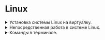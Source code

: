 # Linux


<details> 
<summary>  Установка системы Linux на виртуалку. 
</summary>

* Программы необходимые для установки

1. ### VirtualBox - [Скачать](https://www.virtualbox.org/wiki/Downloads) 
###

2. ### Образ системы Linux [Скачать](https://ubuntu.com/download/desktop) ![Скрин](Dop_Materiali/Linux-Obrz.jpg)
###
3. ### Запускаем программу VirtualBox, далее нажимаем создать (зелённая надпись сверху), после этого нажимаем режим эксперта. ![Скрин](Dop_Materiali/Linux_ust_1.jpg)
###
4. ### Настраиваем имя образа, путь где будет установлен и храниться и сам образ который мы скачали, ну и систему которую хотим установить.![Скрин](Dop_Materiali/Linux_ust_2.jpg)
###
5. ### Далее в следущей вкладке, настраиваем имя пользователя на вход в систему. ![Скрин](Dop_Materiali/Linux_ust_3.jpg) 
###
6. ### Вследующей вкладке, выделяем ресурсы под систему (это не постоянное выделение, а в момент, когда будем запускать и рабоать в системе)![Скрин](Dop_Materiali/Linux_ust_4.jpg)
###
7. ### В следующей вкладке (Жёский диск, просто выделяем места под систему, примерно если не жало выделить 50гигов) Затем нажать готов, пойдёт установка системы.
8. ### После установки, в программе VirtualBox уже нажимаем запуск системы.![Скрин](Dop_Materiali/Linux_ust_5.jpg)
###
9. ### После того как поработали в системе, закрываем на крестик, и выбираем выключение по середине.![Скрин](Dop_Materiali/Linux_ust_6.jpg)

</details>

<details> 
<summary>  Непосредственная работа в системе Linux.
</summary>

###

* Вся работа в системе Linux практически осуществляеться через терминал.

###

* Запустив терминал, зачастую многие команды требуют пароль root или по другому администратора.
    * Для этого в терминале необходимо прописать комаду su, далее запросит пароль администратора, его ввести (пароль не видно что вводим), после этого покажет что мы уже не пользователь а администратор (root)
    ![Скрин](Dop_Materiali/Linux_ust_7.jpg)

###

* Запуск через терминал своего рода тоталкомандер (работа с файлами.). В терминале прописываем команду mc ![Скрин](Dop_Materiali/Linux_ust_8.jpg)

###

* Расшифровка
    * segars - имя пользователя
    * Linux-Znatia - имя компа
    * :~$ каталог в котром мы находимся.
    * ![Скрин](Dop_Materiali/Linux_osn_1.jpg)

###

* Абсолютный путь к файлу/каталогу, пример cat/var/log/syslog.
* Относительный путь cat test/testfile, cd home
тобижь, слэщь(/) не используеться.
* Редакток текста в терминале (vim). Прописываем команду vim (название файла) и мы его можем редактировать.
    * чтоб начать редактировать, нажимаем кнопку (I)
    * чтобы закончить режим запист, нажимаем (Esc)
    * чтобы сохранить документ и закрыть его, нужно зажать комбинацию Shift+(:) и далее ввести команду wq - выглядеть будет так - :wq 
    После этого файл закроеться и обратно откроеться терминал.
    * чтобы не сохранить изминения которые мы сделали, то после Shift+(:) прописываем q!, и мы закроем файл без сохранения.

</details>

<details> 
<summary>  Команды в терминале. 
</summary>

* Для любой команды, можно запросить подсказку, если мы забыли или не знаем что она может и как её применить.
    * К примеру ls --help получим описания, для чего и что мы можем сделать
    * или man ls тоже своего рода справка по команде
* su - запуск режима администратора
* mc - запуск тотол командора
* Ctrl+L - очистка терминала
* Ctrl+О - свернуть тотол командер (mc)
* Ctrl+Shift+(+) - увеличевает текст в терминале.
* команда cd / (имя каталога куда хотим попасть)
* команда cd - выйдем в корней каталог
* команда exit выйдем из программы или из режима администратора (root)
* команда ip a - покажет адрес айпи
* команда ls -al покажет все файлы в каталоге
* команда cd /dev - устройства
* команда cd /proc - процессы состояния системы ОС
* команда cd /sys - информация о системе
* команда cd /run - временные файлы
* команда pwd - выдаст нам полный путь каталога в котором мы находимся, затем для удобства его скопировать и применить если потребуеться.
* команда mkdir (далее любое название), создас каталог.
* команда mkdir -p может создать множество каталогов (пример - mkdir -p 1/2/3/4/5)
* команда cd ~/ (далее название каталога чтобы сразу перейти)
* команда ll - быстро посмотрит есть ли чтото в данном каталоге или нет.
* команда cat >(название файла), создадим файл, после нажатия ввода, вводим данные которые запишуться на файл, и как только закончили ввод нажимаем комбинацию Ctrl+D это закончит ввод и сохранит в файл всё что мы прописыали.
* команда cat >> (название файла), мы дозаписываем какието данные в файл. Если после команды cat мы поставим один символ (>), то мы затерём новыми данными старые данные в файле.
* команда cd .. мы попадём в каталог на уровень выше, ну или назад.
* команда cp (название файла) (название файла), мы копируем файл с новым названием.
* команда cp -r (название каталога) - может копировать каталоги.
* команда mv (название каталога, файла) (новое название каталога, файла) - переименовываем файл,каталог.
* команда rm (название файла) - удаляет его.
* команда rm -rf (название каталога) - удаляет его. Данная команда, очень опасная, и удаляет файлы и каталог без права на востановления. Чтобы не лохануться, и не удалить то что не нужно или скажем так чтобы не удалить не у такого кого не нужно, надо прописать полный путь удаления, пример - rm -rf /home/segars/test2 - таким образом, мы обезапасим себя, и не перепутаем, что удаляем каталог/файл у того у кого нужно.
* команда touch (название файл) - создаёт просто пустой файл.
* команда cat (название файлв) (название файлв) > (название файлв) склеит два файл в другой новый.
* команда cat (название файлв) покажет что в нутри файла есть.
* команда ln (название файлв) (название файла и в конце дописать приставку_ln), таким образом мы создадим копию файл и при этомо, всё что мы делаем с копией или в копии, отражаеться на оригинал. (понятие жёских ссылок)


</details>






